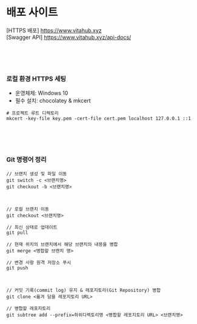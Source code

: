 # 배포 사이트

[HTTPS 배포] https://www.vitahub.xyz <br>
[Swagger API] https://www.vitahub.xyz/api-docs/

<br><br><br>

### 로컬 환경 HTTPS 세팅

- 운영체제: Windows 10
- 필수 설치: chocolatey & mkcert

```
# 프로젝트 루트 디렉토리
mkcert -key-file key.pem -cert-file cert.pem localhost 127.0.0.1 ::1
```

<br><br><br>

### Git 명령어 정리

```
// 브랜치 생성 및 파일 이동
git switch -c <브랜치명>
git checkout -b <브랜치명>



// 로컬 브랜치 이동
git checkout <브랜치명>

// 최신 상태로 업데이트
git pull

// 현재 위치의 브랜치에서 해당 브랜치의 내용을 병합
git merge <병합할 브랜치 명>

// 변경 사항 원격 저장소 푸시
git push



// 커밋 기록(commit log) 유지 & 레포지토리(Git Repository) 병합
git clone <옮겨 담을 레포지토리 URL>

// 병합할 레포지토리
git subtree add --prefix=하위디렉토리명 <병합할 레포지토리 URL> <브랜치명>
```

<br><br><br>
